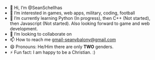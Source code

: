 - 👋 Hi, I’m @SeanSchellhas
- 👀 I’m interested in games, web apps, military, coding, football 
- 🌱 I’m currently learning Python (In progress), then C++ (Not started), then Javascript (Not started). Also looking forward to game and web development.
- 💞️ I’m looking to collaborate on 
- 📫 How to reach me gmail-seanybalony@gmail.com
- 😄 Pronouns: He/Him there are only **TWO** genders.
- ⚡ Fun fact: I am happy to be a Christian. :)

<!---
SeanSchellhas/SeanSchellhas is a ✨ special ✨ repository because its `README.md` (this file) appears on your GitHub profile.
You can click the Preview link to take a look at your changes.
--->
